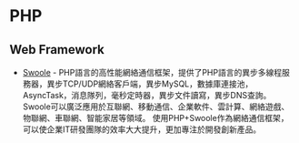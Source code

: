 # PHP

## Web Framework
- [Swoole](http://www.swoole.com/) - PHP語言的高性能網絡通信框架，提供了PHP語言的異步多線程服務器，異步TCP/UDP網絡客戶端，異步MySQL，數據庫連接池，AsyncTask，消息隊列，毫秒定時器，異步文件讀寫，異步DNS查詢。
Swoole可以廣泛應用於互聯網、移動通信、企業軟件、雲計算、網絡遊戲、物聯網、車聯網、智能家居等領域。 使用PHP+Swoole作為網絡通信框架，可以使企業IT研發團隊的效率大大提升，更加專注於開發創新產品。

